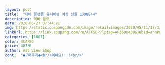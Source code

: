 ```yaml
---
layout: post 
title:  "테바 플랫폼 유니버설 여성 샌들 1008844" 
description: 테바 플랫 ..
date: 2020-06-27 07:44:21 
img: https://static.coupangcdn.com/image/retail/images/2020/05/11/17/1/f3a4ce40-5e25-45cc-b128-61fc5c90f7aa.jpg 
linkUrl: https://link.coupang.com/re/AFFSDP?lptag=AF3600438&subid=ahnPublicAsk&pageKey=1593914074&itemId=2723172380&vendorItemId=70682154358&traceid=V0-113-8a7a450ee5dbb38a 
categories: [1007] 
color: 4CAF50 
price: 48720 
author: Ask View Shop 
cont:  "●구매후기●<br/>예뻐요!!!!<br/>" 
---
```

